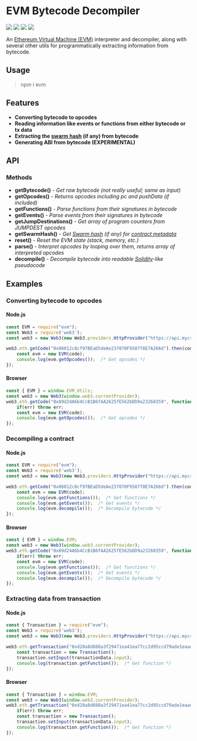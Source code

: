 # EVM Bytecode Decompiler
[![](https://img.shields.io/travis/com/MrLuit/evm.svg?style=flat-square)](https://travis-ci.com/MrLuit/evm)
[![](https://img.shields.io/npm/v/evm.svg?style=flat-square)](https://www.npmjs.com/package/evm)
[![](https://img.shields.io/david/MrLuit/evm.svg?style=flat-square)](https://david-dm.org/MrLuit/evm)
[![](https://img.shields.io/github/license/MrLuit/evm.svg?style=flat-square)](https://github.com/MrLuit/evm/blob/master/LICENSE)
    
An [Ethereum Virtual Machine (EVM)](https://medium.com/@jeff.ethereum/optimising-the-ethereum-virtual-machine-58457e61ca15) interpreter and decompiler, along with several other utils for programmatically extracting information from bytecode.

## Usage

> npm i evm

## Features
- **Converting bytecode to opcodes**
- **Reading information like events or functions from either bytecode or tx data**
- **Extracting the [swarm hash](https://github.com/ethereum/wiki/wiki/Swarm-Hash) (if any) from bytecode**
- **Generating ABI from bytecode (EXPERIMENTAL)**

## API

### Methods

* **getBytecode()** - _Get raw bytecode (not really useful; same as input)_
* **getOpcodes()** - _Returns opcodes including pc and pushData (if included)_
* **getFunctions()** - _Parse functions from their signatures in bytecode_
* **getEvents()** - _Parse events from their signatures in bytecode_
* **getJumpDestinations()** - _Get array of program counters from JUMPDEST opcodes_
* **getSwarmHash()** - _Get [Swarm hash](https://github.com/ethereum/wiki/wiki/Swarm-Hash) (if any) for [contract metadata](https://solidity.readthedocs.io/en/v0.5.2/metadata.html)_
* **reset()** - _Reset the EVM state (stack, memory, etc.)_
* **parse()** - _Interpret opcodes by looping over them, returns array of interpreted opcodes_
* **decompile()** - _Decompile bytecode into readable [Solidity](https://en.wikipedia.org/wiki/Solidity)-like pseudocode_

## Examples

### Converting bytecode to opcodes

#### Node.js

```javascript
const EVM = require("evm");
const Web3 = require('web3');
const web3 = new Web3(new Web3.providers.HttpProvider("https://api.mycryptoapi.com/eth"));

web3.eth.getCode("0x06012c8cf97BEaD5deAe237070F9587f8E7A266d").then(code => {  /* CryptoKitties contract */
    const evm = new EVM(code);
    console.log(evm.getOpcodes());  /* Get opcodes */
});
```

#### Browser
```javascript
const { EVM } = window.EVM_Utils;
const web3 = new Web3(window.web3.currentProvider);
web3.eth.getCode("0x89d24A6b4CcB1B6fAA2625fE562bDD9a23260359", function(err,code) {  /* DAI contract */
    if(err) throw err;
    const evm = new EVM(code);
    console.log(evm.getOpcodes());  /* Get opcodes */
});
```

### Decompiling a contract

#### Node.js

```javascript
const EVM = require("evm");
const Web3 = require('web3');
const web3 = new Web3(new Web3.providers.HttpProvider("https://api.mycryptoapi.com/eth"));

web3.eth.getCode("0x06012c8cf97BEaD5deAe237070F9587f8E7A266d").then(code => {  /* CryptoKitties contract */
    const evm = new EVM(code);
    console.log(evm.getFunctions());  /* Get functions */
    console.log(evm.getEvents());  /* Get events */
    console.log(evm.decompile());  /* Decompile bytecode */
});
```

#### Browser
```javascript
const { EVM } = window.EVM;
const web3 = new Web3(window.web3.currentProvider);
web3.eth.getCode("0x89d24A6b4CcB1B6fAA2625fE562bDD9a23260359", function(err,code) {  /* DAI contract */
    if(err) throw err;
    const evm = new EVM(code);
    console.log(evm.getFunctions());  /* Get functions */
    console.log(evm.getEvents());  /* Get events */
    console.log(evm.decompile());  /* Decompile bytecode */
});
```

### Extracting data from transaction

#### Node.js

```javascript
const { Transaction } = require("evm");
const Web3 = require('web3');
const web3 = new Web3(new Web3.providers.HttpProvider("https://api.mycryptoapi.com/eth"));

web3.eth.getTransaction("0xd20a8d888a3f29471ea41ea77cc2d95ccd79ade1eaad059e83524e72b9adf962").then(transactionData => {
    const transaction = new Transaction();
    transaction.setInput(transactionData.input);
    console.log(transaction.getFunction());  /* Get function */
});
```

#### Browser
```javascript
const { Transaction } = window.EVM;
const web3 = new Web3(window.web3.currentProvider);
web3.eth.getTransaction("0xd20a8d888a3f29471ea41ea77cc2d95ccd79ade1eaad059e83524e72b9adf962", function(err,transactionData) {
    if(err) throw err;
    const transaction = new Transaction();
    transaction.setInput(transactionData.input);
    console.log(transaction.getFunction());  /* Get function */
});
```